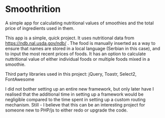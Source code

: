 # Smoothrition
A simple app for calculating nutritional values of smoothies and the total price of ingredients used in them.

This app is a simple, quick project. It uses nutritional data from https://ndb.nal.usda.gov/ndb/ . The food is manually inserted as a way to ensure that names are stored in a local language (Serbian in this case), and to input the most recent prices of foods.
It has an option to calculate nuttritional value of either individual foods or multiple foods mixed in a smoothie.

Third party libraries used in this project: jQuery, Toastr, Select2, FontAwesome

I did not bother setting up an entire new framework, but only later have I realised that the additional time in setting up a framework would be negligible compared to the time spent in setting up a custom routing mechanism. Still - I believe that this can be an interesting project for someone new to PHP/js to either redo or upgrade the code.
